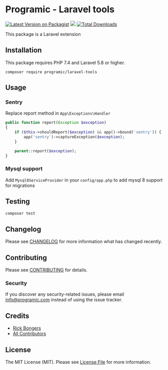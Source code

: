 # Programic - Laravel tools

[![Latest Version on Packagist](https://img.shields.io/packagist/v/programic/laravel-tools.svg?style=flat-square)](https://packagist.org/packages/programic/laravel-tools)
![](https://github.com/programic/laravel-tools/workflows/Run%20Tests/badge.svg?branch=master)
[![Total Downloads](https://img.shields.io/packagist/dt/programic/laravel-tools.svg?style=flat-square)](https://packagist.org/packages/programic/laravel-tools)

This package is a Laravel extension

## Installation
This package requires PHP 7.4 and Laravel 5.8 or higher.

```
composer require programic/laravel-tools
```

## Usage

### Sentry
Replace report method in ``App\Exceptions\Handler``
```php
public function report(Exception $exception)
{
    if ($this->shouldReport($exception) && app()->bound('sentry')) {
        app('sentry')->captureException($exception);
    }

    parent::report($exception);
}
```

### Mysql support
Add ``Mysql8ServiceProvider`` in your ``config/app.php`` to add mysql 8 support for migrations


## Testing
```bash
composer test
```

## Changelog

Please see [CHANGELOG](CHANGELOG.md) for more information what has changed recently.

## Contributing

Please see [CONTRIBUTING](CONTRIBUTING.md) for details.

### Security

If you discover any security-related issues, please email [info@programic.com](mailto:info@programic.com) instead of using the issue tracker.

## Credits

- [Rick Bongers](https://github.com/rbongers)
- [All Contributors](../../contributors)

## License

The MIT License (MIT). Please see [License File](LICENSE.md) for more information.
